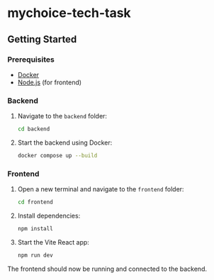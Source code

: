 # mychoice-tech-task

## Getting Started

### Prerequisites

- [Docker](https://www.docker.com/get-started)
- [Node.js](https://nodejs.org/) (for frontend)

### Backend

1. Navigate to the `backend` folder:
    ```sh
    cd backend
    ```
2. Start the backend using Docker:
    ```sh
    docker compose up --build
    ```

### Frontend

1. Open a new terminal and navigate to the `frontend` folder:
    ```sh
    cd frontend
    ```
2. Install dependencies:
    ```sh
    npm install
    ```
3. Start the Vite React app:
    ```sh
    npm run dev
    ```

The frontend should now be running and connected to the backend.